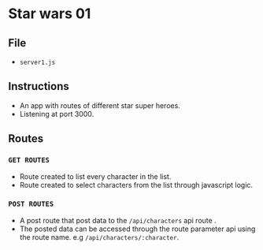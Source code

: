 # Star wars 01
## File
* `server1.js`

## Instructions
- An app with routes of different star super heroes.
- Listening at port 3000.
## Routes
### `GET ROUTES`
- Route created to list every character in the list.
- Route created to select characters from the list through javascript logic.
### `POST ROUTES`
- A post route that post data to the `/api/characters` api route . 
- The posted data can be accessed through the route parameter api using the route name. e.g `/api/characters/:character`.
